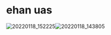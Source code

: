 # ehan uas

![20220118_152225](https://user-images.githubusercontent.com/95856293/149900152-3ce848f4-37fb-4aaf-812c-651b9980a1c8.gif)![20220118_143805](https://user-images.githubusercontent.com/95856293/149900207-2153b361-1257-47e1-a83d-a780d1475856.gif)




